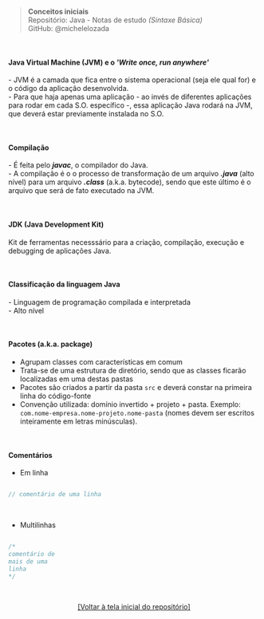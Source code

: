 > **Conceitos iniciais**  
> Repositório: Java - Notas de estudo *(Sintaxe Básica)*    
> GitHub: @michelelozada
&nbsp;
     
&nbsp;   
#### Java Virtual Machine (JVM) e o *'Write once, run anywhere'*  
\- JVM é a camada que fica entre o sistema operacional (seja ele qual for) e o código da aplicação desenvolvida.     
\- Para que haja apenas uma aplicação - ao invés de diferentes aplicações para rodar em cada S.O. específico -, essa aplicação Java rodará na JVM, que deverá estar previamente instalada no S.O.

&nbsp;  

#### Compilação 
\- É feita pelo ***javac***, o compilador do Java.  
\- A compilação é o o processo de transformação de um arquivo ***.java*** (alto nível) para um  arquivo ***.class*** (a.k.a. bytecode), sendo que este último é o arquivo que será de fato executado na JVM.  

&nbsp;  

#### JDK (Java Development Kit)  
Kit de ferramentas necesssário para a criação, compilação, execução e debugging de aplicações Java.  

&nbsp;  

#### Classificação da linguagem Java
\- Linguagem de programação compilada e interpretada  
\- Alto nível  

&nbsp;

#### Pacotes (a.k.a. package)
- Agrupam classes com características em comum  
- Trata-se de uma estrutura de diretório, sendo que as classes ficarão localizadas em uma destas pastas  
- Pacotes são criados a partir da pasta `src` e deverá constar na primeira linha do código-fonte  
- Convenção utilizada: domínio invertido + projeto + pasta. Exemplo: `com.nome-empresa.nome-projeto.nome-pasta` (nomes devem ser escritos inteiramente em letras minúsculas).  

&nbsp;

#### Comentários
- Em linha  
```java

// comentário de uma linha 
```

&nbsp;

- Multilinhas  
```java

/*
comentário de 
mais de uma 
linha 
*/
```

&nbsp;

<div align="center">
<a href="https://github.com/michelelozada/Java-Study-Notes">[Voltar à tela inicial do repositório]</a>
</div>